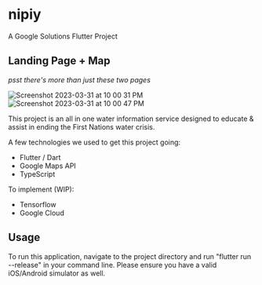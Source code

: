 # nipiy

A Google Solutions Flutter Project

## Landing Page + Map
*psst there's more than just these two pages*

![Screenshot 2023-03-31 at 10 00 31 PM](https://user-images.githubusercontent.com/42753355/229260524-cb03b241-e318-4ad0-b202-f0d690e39c7e.png)
![Screenshot 2023-03-31 at 10 00 47 PM](https://user-images.githubusercontent.com/42753355/229260528-a856b4b2-8154-4f7e-b958-159ecd94aca8.png)


This project is an all in one water information service designed to educate & assist in ending the First Nations water crisis.

A few technologies we used to get this project going:

- Flutter / Dart
- Google Maps API
- TypeScript

To implement (WIP):
- Tensorflow
- Google Cloud

## Usage
To run this application, navigate to the project directory and run "flutter run --release" in your command line. Please ensure you have a valid iOS/Android simulator as well.
